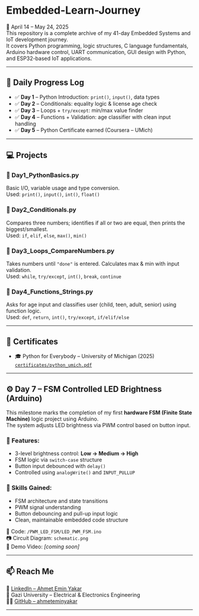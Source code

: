 # Embedded-Learn-Journey

📅 April 14 – May 24, 2025  
This repository is a complete archive of my 41-day Embedded Systems and IoT development journey.  
It covers Python programming, logic structures, C language fundamentals, Arduino hardware control, UART communication, GUI design with Python, and ESP32-based IoT applications.

---

## 📘 Daily Progress Log

- ✅ **Day 1** – Python Introduction: `print()`, `input()`, data types  
- ✅ **Day 2** – Conditionals: equality logic & license age check  
- ✅ **Day 3** – Loops + `try/except`: min/max value finder  
- ✅ **Day 4** – Functions + Validation: age classifier with clean input handling  
- ✅ **Day 5** – Python Certificate earned (Coursera – UMich)

---

## 💻 Projects

### 📄 Day1_PythonBasics.py  
Basic I/O, variable usage and type conversion.  
Used: `print()`, `input()`, `int()`, `float()`

### 📄 Day2_Conditionals.py  
Compares three numbers; identifies if all or two are equal, then prints the biggest/smallest.  
Used: `if`, `elif`, `else`, `max()`, `min()`

### 📄 Day3_Loops_CompareNumbers.py  
Takes numbers until `"done"` is entered. Calculates max & min with input validation.  
Used: `while`, `try/except`, `int()`, `break`, `continue`

### 📄 Day4_Functions_Strings.py  
Asks for age input and classifies user (child, teen, adult, senior) using function logic.  
Used: `def`, `return`, `int()`, `try/except`, `if/elif/else`

---

## 📎 Certificates

- 🎓 Python for Everybody – University of Michigan (2025)  
  [`certificates/python_umich.pdf`](certificates/python_umich.pdf)

---

## ⚙️ Day 7 – FSM Controlled LED Brightness (Arduino)

This milestone marks the completion of my first **hardware FSM (Finite State Machine)** logic project using Arduino.  
The system adjusts LED brightness via PWM control based on button input.

### 🔧 Features:
- 3-level brightness control: **Low → Medium → High**
- FSM logic via `switch-case` structure
- Button input debounced with `delay()`
- Controlled using `analogWrite()` and `INPUT_PULLUP`

### 🧠 Skills Gained:
- FSM architecture and state transitions
- PWM signal understanding
- Button debouncing and pull-up input logic
- Clean, maintainable embedded code structure

📂 Code: `/PWM_LED_FSM/LED_PWM_FSM.ino`  
📷 Circuit Diagram: `schematic.png`  
🎥 Demo Video: _[coming soon]_  

---

## 📫 Reach Me

🔗 [LinkedIn – Ahmet Emin Yakar](https://www.linkedin.com/in/ahmet-emin-yakar-bbb6732a6)  
🏫 Gazi University – Electrical & Electronics Engineering  
👨‍💻 [GitHub – ahmeteminyakar](https://github.com/ahmeteminyakar)

---
